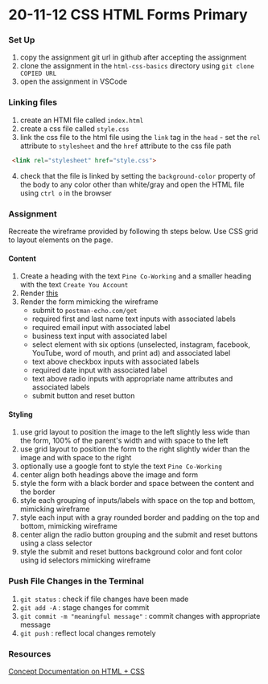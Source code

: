 # 20-11-12 CSS HTML Forms Primary

### Set Up
1. copy the assignment git url in github after accepting the assignment
1. clone the assignment in the `html-css-basics` directory using `git clone COPIED URL`
1. open the assignment in VSCode

### Linking files
1. create an HTMl file called `index.html`
2. create a css file called `style.css`
3. link the css file to the html file using the `link` tag in the `head` - set the `rel` attribute to `stylesheet` and the `href` attribute to the css file path
```html
 <link rel="stylesheet" href="style.css">
```
4. check that the file is linked by setting the `background-color` property of the body to any color other than white/gray and open the HTML file using `ctrl o` in the browser

### Assignment
Recreate the wireframe provided by following th steps below. Use CSS grid to layout elements on the page.

#### Content
1. Create a heading with the text `Pine Co-Working` and a smaller heading with the text `Create You Account`
1. Render [this](https://images.unsplash.com/photo-1504297050568-910d24c426d3?ixlib=rb-1.2.1&auto=format&fit=crop&w=334&q=80)
1. Render the form mimicking the wireframe
    - submit to `postman-echo.com/get`
    - required first and last name text inputs with associated labels
    - required email input with associated label
    - business text input with associated label
    - select element with six options (unselected, instagram, facebook, YouTube, word of mouth, and print ad) and associated label
    - text above checkbox inputs with associated labels
    - required date input with associated label
    - text above radio inputs with appropriate name attributes and associated labels
    - submit button and reset button

#### Styling
1. use grid layout to position the image to the left slightly less wide than the form, 100% of the parent's width and with space to the left
1. use grid layout to position the form to the right slightly wider than the image and with space to the right
1. optionally use a google font to style the text `Pine Co-Working`
1. center align both headings above the image and form
1. style the form with a black border and space between the content and the border
1. style each grouping of inputs/labels with space on the top and bottom, mimicking wireframe
1. style each input with a gray rounded border and padding on the top and bottom, mimicking wireframe
1. center align the radio button grouping and the submit and reset buttons using a class selector
1. style the submit and reset buttons background color and font color using id selectors mimicking wireframe 

### Push File Changes in the Terminal
1. `git status` : check if file changes have been made
1. `git add -A` : stage changes for commit
1. `git commit -m "meaningful message"` : commit changes with appropriate message
1. `git push` : reflect local changes remotely 

### Resources
[Concept Documentation on HTML + CSS](https://github.com/cs-parttime-2020-fall/part-time-program-syllabus/blob/master/htmlCSS.md)
